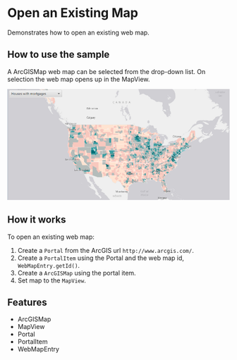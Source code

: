 <h1>Open an Existing Map</h1>

<p>Demonstrates how to open an existing web map.</p>

<h2>How to use the sample</h2>

<p>A ArcGISMap web map can be selected from the drop-down list. On selection the web map opens up in the MapView.</p>

<p><img src="OpenExistingMap.png" alt="" title="" /></p>

<h2>How it works</h2>

<p>To open an existing web map:</p>

<ol>
    <li>Create a <code>Portal</code> from the ArcGIS url <code>http://www.arcgis.com/</code>.</li>
    <li>Create a <code>PortalItem</code> using the Portal and the web map id, <code>WebMapEntry.getId()</code>.</li>
    <li>Create a <code>ArcGISMap</code> using the portal item.</li>
    <li>Set map to the <code>MapView</code>.</li>
</ol>

<h2>Features</h2>

<ul>
    <li>ArcGISMap</li>
    <li>MapView</li>
    <li>Portal</li>
    <li>PortalItem</li>
    <li>WebMapEntry</li>
</ul>



